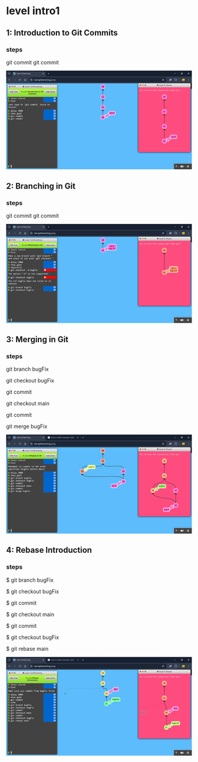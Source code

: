 # level intro1

## 1: Introduction to Git Commits

### steps

git commit
git commit

![alt text](image.png)

## 2: Branching in Git

### steps

git commit
git commit

![alt text](image-3.png)

## 3: Merging in Git

### steps

git branch bugFix

git checkout bugFix

git commit

git checkout main

git commit

git merge bugFix

![alt text](image-1.png)

## 4: Rebase Introduction

### steps

$ git branch bugFix

$ git checkout bugFix

$ git commit

$ git checkout main

$ git commit

$ git checkout bugFix

$ git rebase main

![alt text](image-2.png)
